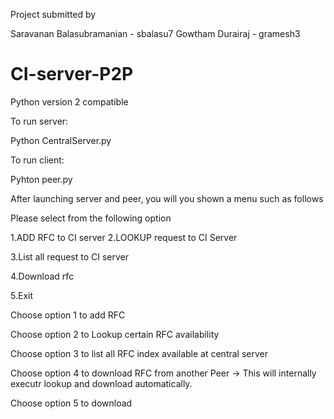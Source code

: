 Project submitted by

Saravanan Balasubramanian - sbalasu7
Gowtham Durairaj - gramesh3

# CI-server-P2P

Python version 2 compatible



To run server:

Python CentralServer.py



To run client:

Pyhton peer.py




After launching server and peer, you will you shown a menu such as follows



Please select from the following option

1.ADD RFC to  CI server
2.LOOKUP request to CI Server 

3.List all request to CI server

4.Download rfc

5.Exit



Choose option 1 to add RFC

Choose option 2 to Lookup certain RFC availability

Choose option 3 to list all RFC index available at central server

Choose option 4 to download RFC from another Peer -> This will internally executr lookup and download automatically.

Choose option 5 to download
